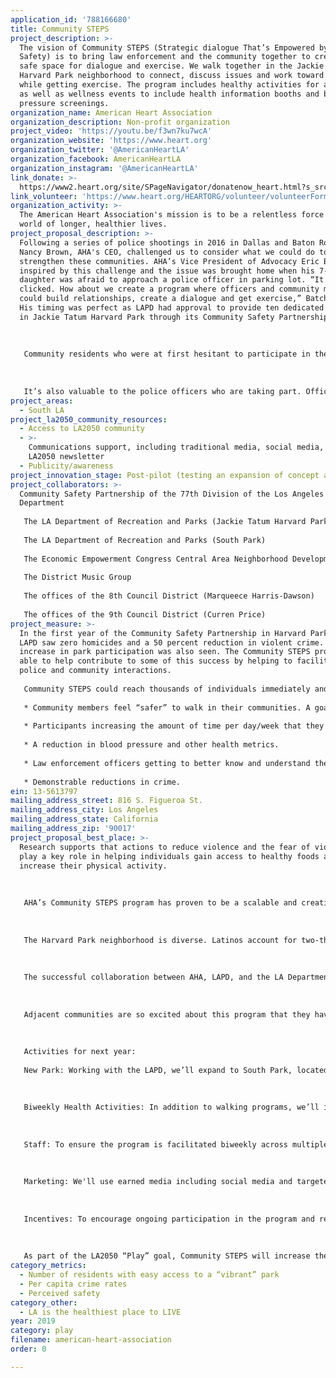 ```yaml
---
application_id: '788166680'
title: Community STEPS
project_description: >-
  The vision of Community STEPS (Strategic dialogue That’s Empowered by Public
  Safety) is to bring law enforcement and the community together to create a
  safe space for dialogue and exercise. We walk together in the Jackie Tatum
  Harvard Park neighborhood to connect, discuss issues and work toward solutions
  while getting exercise. The program includes healthy activities for all ages
  as well as wellness events to include health information booths and blood
  pressure screenings.
organization_name: American Heart Association
organization_description: Non-profit organization
project_video: 'https://youtu.be/f3wn7ku7wcA'
organization_website: 'https://www.heart.org'
organization_twitter: '@AmericanHeartLA'
organization_facebook: AmericanHeartLA
organization_instagram: '@AmericanHeartLA'
link_donate: >-
  https://www2.heart.org/site/SPageNavigator/donatenow_heart.html?s_src=nav&pagename=%2Fdonatenow_heart&utm_expid=.Gd9MG4GFQjaAcfhuC0-%20%20l4w.0&utm_referrer=https%3A%2F%2Fwww.heart.org%2F
link_volunteer: 'https://www.heart.org/HEARTORG/volunteer/volunteerForm.jsp'
organization_activity: >-
  The American Heart Association's mission is to be a relentless force for a
  world of longer, healthier lives.
project_proposal_description: >-
  Following a series of police shootings in 2016 in Dallas and Baton Rogue,
  Nancy Brown, AHA's CEO, challenged us to consider what we could do to help
  strengthen these communities. AHA’s Vice President of Advocacy Eric Batch was
  inspired by this challenge and the issue was brought home when his 7-year-old
  daughter was afraid to approach a police officer in parking lot. “It just
  clicked. How about we create a program where officers and community members
  could build relationships, create a dialogue and get exercise,” Batch said.
  His timing was perfect as LAPD had approval to provide ten dedicated officers
  in Jackie Tatum Harvard Park through its Community Safety Partnership.
   
   
   
   Community residents who were at first hesitant to participate in the walks are now appearing every week. One resident was leery of doing things with police officers and said so. With a little coaxing he walked a lap. He enjoyed the conversation so much that he ended up walking three laps that first day out.
   
   
   
   It’s also valuable to the police officers who are taking part. Officer Marcus Whitehead wandered over to one of the health screenings area one Saturday and decided to take his blood pressure. At only 34 years old, it was surprising when his numbers came in dangerously high 160/130. As a result, he went to his doctor and began making healthy lifestyle changes. “This program was set up to be beneficial for the community, but it helps us officers as well. If it wasn’t for STEPS, I may have never known my situation. I’m proof that it works,” said Whitehead.
project_areas:
  - South LA
project_la2050_community_resources:
  - Access to LA2050 community
  - >-
    Communications support, including traditional media, social media, and
    LA2050 newsletter
  - Publicity/awareness
project_innovation_stage: Post-pilot (testing an expansion of concept after initially successful pilot)
project_collaborators: >-
  Community Safety Partnership of the 77th Division of the Los Angeles Police
  Department
   
   The LA Department of Recreation and Parks (Jackie Tatum Harvard Park)
   
   The LA Department of Recreation and Parks (South Park)
   
   The Economic Empowerment Congress Central Area Neighborhood Development Council
   
   The District Music Group
   
   The offices of the 8th Council District (Marqueece Harris-Dawson) 
   
   The offices of the 9th Council District (Curren Price)
project_measure: >-
  In the first year of the Community Safety Partnership in Harvard Park, the
  LAPD saw zero homicides and a 50 percent reduction in violent crime. An
  increase in park participation was also seen. The Community STEPS program was
  able to help contribute to some of this success by helping to facilitate
  police and community interactions. 
   
   Community STEPS could reach thousands of individuals immediately and could very quickly scale to be implemented across the 9,000 Los Angeles Police Department officers and 4 million people that they protect and serve. Additionally, there are several other metrics for measuring success associated with this program. 
   
   * Community members feel “safer” to walk in their communities. A goal of the 77th Division of the LAPD is to reduce crime by 15%.
   
   * Participants increasing the amount of time per day/week that they are physically active. We’ll distribute fitness trackers and leverage existing AHA programs that allow for tracking exercise. 
   
   * A reduction in blood pressure and other health metrics.
   
   * Law enforcement officers getting to better know and understand the communities in which they serve. Another goal of the 77th Division is to strengthen the community-police partnership and build morale through leadership.
   
   * Demonstrable reductions in crime.
ein: 13-5613797
mailing_address_street: 816 S. Figueroa St.
mailing_address_city: Los Angeles
mailing_address_state: California
mailing_address_zip: '90017'
project_proposal_best_place: >-
  Research supports that actions to reduce violence and the fear of violence can
  play a key role in helping individuals gain access to healthy foods and
  increase their physical activity.
   
   
   
   AHA’s Community STEPS program has proven to be a scalable and creative solution that can address neighborhood needs. Our goal is to foster ongoing dialogue with additional community stakeholders to inspire and support neighborhood innovation and ownership.
   
   
   
   The Harvard Park neighborhood is diverse. Latinos account for two-thirds of residents with African Americans making up another third. Compared to other parts of LA county, this community is disproportionately at risk for cardiovascular diseases through increased incidence of obesity, high blood pressure and diabetes.
   
   
   
   The successful collaboration between AHA, LAPD, and the LA Department of Parks and Recreation has created a safe place to talk, get active, and learn how to live a healthier life at Harvard Park. While our program has structured walks twice a month, community members are out walking now every day of the week! Over the next year, we’ll build on this success by adding structural components to continue incentives for the neighborhood to participate.
   
   
   
   Adjacent communities are so excited about this program that they have requested we bring similar programs to their neighborhoods. With additional funding we’ll expand Community STEPS to South Park, the next site to be a part of LAPD’s Community Safety Partnership.
   
   
   
   Activities for next year:
   
   New Park: Working with the LAPD, we’ll expand to South Park, located just less than 3 miles away from Harvard Park, east of Highway 110 in South LA. We’ll hold a kickoff event at South Park and a second-year anniversary event at Harvard Park, followed by the implementation and continuation of our successful biweekly walking program at each site.
   
   
   
   Biweekly Health Activities: In addition to walking programs, we’ll incorporate biweekly and monthly health events at both locations to include such things as blood pressure, cholesterol and BMI screenings, guest speakers, and themed events.
   
   
   
   Staff: To ensure the program is facilitated biweekly across multiple locations, we’ll add two part-time staff to coordinate activities between community members and agency partners.
   
   
   
   Marketing: We'll use earned media including social media and targeted outreach. We’ll incorporate professional videography and photography at our events such as the Go Hoop Day (basketball), Skate Jam (skateboarding), Turkey Giveaway, bike events and others.
   
   
   
   Incentives: To encourage ongoing participation in the program and reward milestones for participants we’ll provide various incentives including logo merchandise, t-shirts, water bottles, and pedometers/fitness trackers.
   
   
   
   As part of the LA2050 “Play” goal, Community STEPS will increase the number of residents with easy access to a vibrant park, increase perceived safety, decrease crime rates and increase the intergenerational play opportunities.
category_metrics:
  - Number of residents with easy access to a “vibrant” park
  - Per capita crime rates
  - Perceived safety
category_other:
  - LA is the healthiest place to LIVE
year: 2019
category: play
filename: american-heart-association
order: 0

---
```

